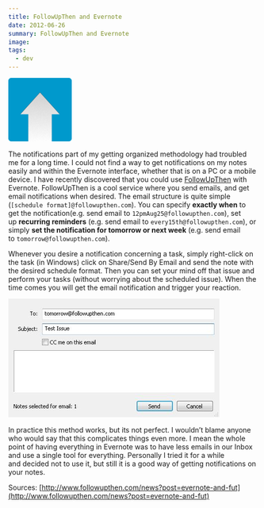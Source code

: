 ```yaml
---
title: FollowUpThen and Evernote
date: 2012-06-26
summary: FollowUpThen and Evernote
image: 
tags:
  - dev
---
```

![](../../img/Pasted%20image%2020241212140909.png)

The notifications part of my getting organized methodology had troubled me for a long time. I could not find a way to get notifications on my notes easily and within the Evernote interface, whether that is on a PC or a mobile device. I have recently discovered that you could use [FollowUpThen](http://www.followupthen.com/) with Evernote. FollowUpThen is a cool service where you send emails, and get email notifications when desired. The email structure is quite simple (`[schedule format]@followupthen.com`). You can specify **exactly when** to get the notification(e.g. send email to `12pmAug25@followupthen.com`), set up **recurring reminders** (e.g. send email to `every15th@followupthen.com`), or simply **set the notification for tomorrow or next week** (e.g. send email to `tomorrow@followupthen.com`).

Whenever you desire a notification concerning a task, simply right-click on the task (in Windows) click on Share/Send By Email and send the note with the desired schedule format. Then you can set your mind off that issue and perform your tasks (without worrying about the scheduled issue). When the time comes you will get the email notification and trigger your reaction.

![](../../img/Pasted%20image%2020241212141003.jpg)

In practice this method works, but its not perfect. I wouldn’t blame anyone who would say that this complicates things even more. I mean the whole point of having everything in Evernote was to have less emails in our Inbox and use a single tool for everything. Personally I tried it for a while and decided not to use it, but still it is a good way of getting notifications on your notes.

Sources: [http://www.followupthen.com/news?post=evernote-and-fut](http://www.followupthen.com/news?post=evernote-and-fut)